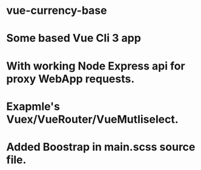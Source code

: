 # vue-currency-base
# Some based Vue Cli 3 app
# With working Node Express api for proxy WebApp requests.
# Exapmle's Vuex/VueRouter/VueMutliselect.
# Added Boostrap in main.scss source file.
